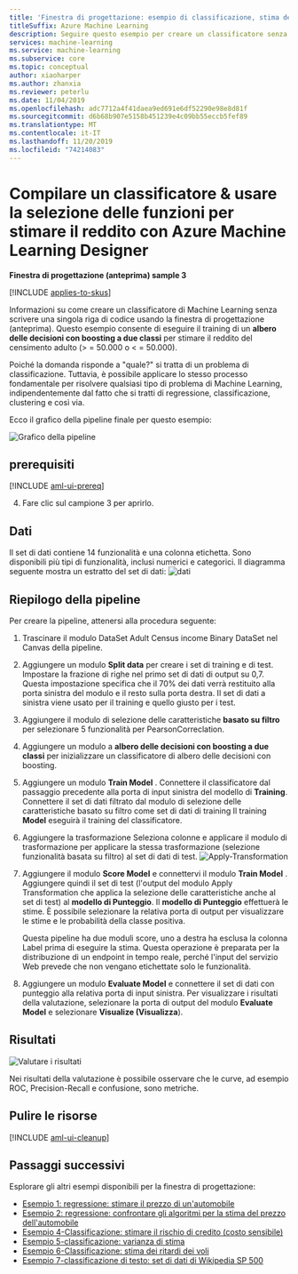 ```yaml
---
title: 'Finestra di progettazione: esempio di classificazione, stima del reddito'
titleSuffix: Azure Machine Learning
description: Seguire questo esempio per creare un classificatore senza codice per stimare il reddito con Azure Machine Learning Designer.
services: machine-learning
ms.service: machine-learning
ms.subservice: core
ms.topic: conceptual
author: xiaoharper
ms.author: zhanxia
ms.reviewer: peterlu
ms.date: 11/04/2019
ms.openlocfilehash: adc7712a4f41daea9ed691e6df52290e98e8d81f
ms.sourcegitcommit: d6b68b907e5158b451239e4c09bb55eccb5fef89
ms.translationtype: MT
ms.contentlocale: it-IT
ms.lasthandoff: 11/20/2019
ms.locfileid: "74214083"
---
```

# <a name="build-a-classifier--use-feature-selection-to-predict-income-with-azure-machine-learning-designer"></a>Compilare un classificatore & usare la selezione delle funzioni per stimare il reddito con Azure Machine Learning Designer

**Finestra di progettazione (anteprima) sample 3**

[!INCLUDE [applies-to-skus](../../../includes/aml-applies-to-enterprise-sku.md)]

Informazioni su come creare un classificatore di Machine Learning senza scrivere una singola riga di codice usando la finestra di progettazione (anteprima). Questo esempio consente di eseguire il training di un **albero delle decisioni con boosting a due classi** per stimare il reddito del censimento adulto (> = 50.000 o < = 50.000).

Poiché la domanda risponde a "quale?" si tratta di un problema di classificazione. Tuttavia, è possibile applicare lo stesso processo fondamentale per risolvere qualsiasi tipo di problema di Machine Learning, indipendentemente dal fatto che si tratti di regressione, classificazione, clustering e così via.

Ecco il grafico della pipeline finale per questo esempio:

![Grafico della pipeline](media/how-to-designer-sample-classification-predict-income/overall-graph.png)

## <a name="prerequisites"></a>prerequisiti

[!INCLUDE [aml-ui-prereq](../../../includes/aml-ui-prereq.md)]

4. Fare clic sul campione 3 per aprirlo.



## <a name="data"></a>Dati

Il set di dati contiene 14 funzionalità e una colonna etichetta. Sono disponibili più tipi di funzionalità, inclusi numerici e categorici. Il diagramma seguente mostra un estratto del set di dati: ![dati](media/how-to-designer-sample-classification-predict-income/data.png)



## <a name="pipeline-summary"></a>Riepilogo della pipeline

Per creare la pipeline, attenersi alla procedura seguente:

1. Trascinare il modulo DataSet Adult Census income Binary DataSet nel Canvas della pipeline.
1. Aggiungere un modulo **Split data** per creare i set di training e di test. Impostare la frazione di righe nel primo set di dati di output su 0,7. Questa impostazione specifica che il 70% dei dati verrà restituito alla porta sinistra del modulo e il resto sulla porta destra. Il set di dati a sinistra viene usato per il training e quello giusto per i test.
1. Aggiungere il modulo di selezione delle caratteristiche **basato su filtro** per selezionare 5 funzionalità per PearsonCorreclation. 
1. Aggiungere un modulo a **albero delle decisioni con boosting a due classi** per inizializzare un classificatore di albero delle decisioni con boosting.
1. Aggiungere un modulo **Train Model** . Connettere il classificatore dal passaggio precedente alla porta di input sinistra del modello di **Training**. Connettere il set di dati filtrato dal modulo di selezione delle caratteristiche basato su filtro come set di dati di training  Il training **Model** eseguirà il training del classificatore.
1. Aggiungere la trasformazione Seleziona colonne e applicare il modulo di trasformazione per applicare la stessa trasformazione (selezione funzionalità basata su filtro) al set di dati di test.
![Apply-Transformation](media/how-to-designer-sample-classification-predict-income/transformation.png)
1. Aggiungere il modulo **Score Model** e connettervi il modulo **Train Model** . Aggiungere quindi il set di test (l'output del modulo Apply Transformation che applica la selezione delle caratteristiche anche al set di test) al **modello di Punteggio**. Il **modello di Punteggio** effettuerà le stime. È possibile selezionare la relativa porta di output per visualizzare le stime e le probabilità della classe positiva.


    Questa pipeline ha due moduli score, uno a destra ha esclusa la colonna Label prima di eseguire la stima. Questa operazione è preparata per la distribuzione di un endpoint in tempo reale, perché l'input del servizio Web prevede che non vengano etichettate solo le funzionalità. 

1. Aggiungere un modulo **Evaluate Model** e connettere il set di dati con punteggio alla relativa porta di input sinistra. Per visualizzare i risultati della valutazione, selezionare la porta di output del modulo **Evaluate Model** e selezionare **Visualize (Visualizza**).

## <a name="results"></a>Risultati

![Valutare i risultati](media/how-to-designer-sample-classification-predict-income/evaluate-result.png)

Nei risultati della valutazione è possibile osservare che le curve, ad esempio ROC, Precision-Recall e confusione, sono metriche. 

## <a name="clean-up-resources"></a>Pulire le risorse

[!INCLUDE [aml-ui-cleanup](../../../includes/aml-ui-cleanup.md)]

## <a name="next-steps"></a>Passaggi successivi

Esplorare gli altri esempi disponibili per la finestra di progettazione:

- [Esempio 1: regressione: stimare il prezzo di un'automobile](how-to-designer-sample-regression-automobile-price-basic.md)
- [Esempio 2: regressione: confrontare gli algoritmi per la stima del prezzo dell'automobile](how-to-designer-sample-regression-automobile-price-compare-algorithms.md)
- [Esempio 4-Classificazione: stimare il rischio di credito (costo sensibile)](how-to-designer-sample-classification-credit-risk-cost-sensitive.md)
- [Esempio 5-classificazione: varianza di stima](how-to-designer-sample-classification-churn.md)
- [Esempio 6-Classificazione: stima dei ritardi dei voli](how-to-designer-sample-classification-flight-delay.md)
- [Esempio 7-classificazione di testo: set di dati di Wikipedia SP 500](how-to-designer-sample-text-classification.md)
